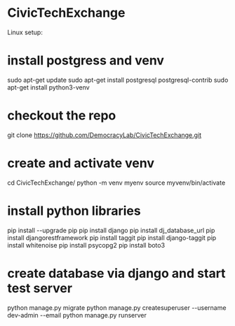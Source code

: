 # CivicTechExchange

Linux setup:

# install postgress and venv
sudo apt-get update
sudo apt-get install postgresql postgresql-contrib
sudo apt-get install python3-venv

# checkout the repo
git clone https://github.com/DemocracyLab/CivicTechExchange.git

# create and activate venv
cd CivicTechExchange/
python -m venv myenv
source myvenv/bin/activate

# install python libraries
pip install --upgrade pip
pip install django
pip install dj_database_url
pip install djangorestframework
pip install taggit
pip install django-taggit
pip install whitenoise
pip install psycopg2
pip install boto3

# create database via django and start test server
python manage.py migrate
python manage.py createsuperuser --username dev-admin --email <your email>
python manage.py runserver
